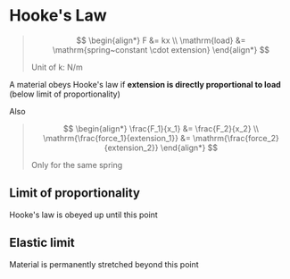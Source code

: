 # Hooke's Law

> $$
> \begin{align*}
>   F &= kx \\
>   \mathrm{load} &= \mathrm{spring~constant \cdot extension}
> \end{align*}
> $$
>
> Unit of k: N/m

A material obeys Hooke's law if **extension is directly proportional to load** (below limit of proportionality)

Also

> $$
> \begin{align*}
>   \frac{F_1}{x_1} &= \frac{F_2}{x_2} \\
>   \mathrm{\frac{force_1}{extension_1}} &= \mathrm{\frac{force_2}{extension_2}}
> \end{align*}
> $$
>
> Only for the same spring

## Limit of proportionality

Hooke's law is obeyed up until this point

## Elastic limit

Material is permanently stretched beyond this point
